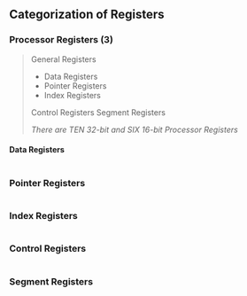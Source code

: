 ## Categorization of Registers


### Processor Registers (3)

> General Registers
>    * Data Registers
>    * Pointer Registers
>    * Index Registers
>
> Control Registers
> Segment Registers
>
> *There are TEN 32-bit and SIX 16-bit Processor Registers*


#### Data Registers
```

```

### Pointer Registers
```

```

### Index Registers
```

```

### Control Registers
```

```

### Segment Registers
```

```

